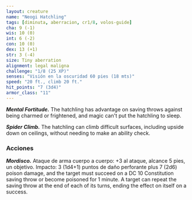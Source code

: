 ```yaml
---
layout: creature
name: "Neogi Hatchling"
tags: [diminuta, aberracion, cr1/8, volos-guide]
cha: 9 (-1)
wis: 10 (0)
int: 6 (-2)
con: 10 (0)
dex: 13 (+1)
str: 3 (-4)
size: Tiny aberration
alignment: legal maligna
challenge: "1/8 (25 XP)"
senses: "Visión en la oscuridad 60 pies (18 mts)"
speed: "20 ft., climb 20 ft."
hit_points: "7 (3d4)"
armor_class: "11"
---
```


***Mental Fortitude.*** The hatchling has advantage on saving throws against being charmed or frightened, and magic can't put the hatchling to sleep.

***Spider Climb.*** The hatchling can climb difficult surfaces, including upside down on ceilings, without needing to make an ability check.

### Acciones

***Mordisco.*** Ataque de arma cuerpo a cuerpo: +3 al ataque, alcance 5 pies, un objetivo. Impacto: 3 (1d4+1) puntos de daño perforante plus 7 (2d6) poison damage, and the target must succeed on a DC 10 Constitution saving throw or become poisoned for 1 minute. A target can repeat the saving throw at the end of each of its turns, ending the effect on itself on a success.